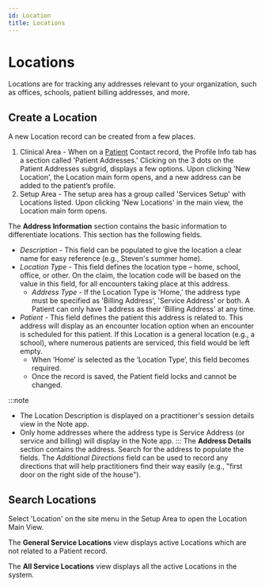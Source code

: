 ```yaml
---
id: Location
title: Locations
---
```


# Locations
Locations are for tracking any addresses relevant to your organization, such as offices, schools, patient billing addresses, and more. 

## Create a Location

A new Location record can be created from a few places. 
1. Clinical Area - When on a [Patient](Patients/Overview.md) Contact record, the Profile Info tab has a section called 'Patient Addresses.' Clicking on the 3 dots on the Patient Addresses subgrid, displays a few options. Upon clicking 'New Location', the Location main form opens, and a new address can be added to the patient’s profile.
2. Setup Area - The setup area has a group called 'Services Setup' with Locations listed. Upon clicking 'New Locations' in the main view, the Location main form opens.

The **Address Information** section contains the basic information to differentiate locations. This section has the following fields. 
- *Description* - This field can be populated to give the location a clear name for easy reference (e.g., Steven's summer home). 
- *Location Type* - This field defines the location type – home, school, office, or other. On the claim, the location code will be based on the value in this field, for all encounters taking place at this address.
    - *Address Type* - If the Location Type is 'Home,' the address type must be specified as 'Billing Address', 'Service Address' or both. A Patient can only have 1 address as their 'Billing Address' at any time.
- *Patient* - This field defines the patient this address is related to. This address will display as an encounter location option when an encounter is scheduled for this patient. If this Location is a general location (e.g., a school), where numerous patients are serviced, this field would be left empty. 
    - When ‘Home’ is selected as the ‘Location Type’, this field becomes required.
    - Once the record is saved, the Patient field locks and cannot be changed.

:::note
- The Location Description is displayed on a practitioner's session details view in the Note app. 
- Only home addresses where the address type is Service Address (or service and billing) will display in the Note app.
:::
The **Address Details** section contains the address. Search for the address to populate the fields. The *Additional Directions* field can be used to record any directions that will help practitioners find their way easily (e.g., "first door on the right side of the house").  

## Search Locations

Select 'Location' on the site menu  in the Setup Area to open the Location Main View. 

The **General Service Locations** view displays active Locations which are not related to a Patient record. 

The **All Service Locations** view displays all the active Locations in the system.
